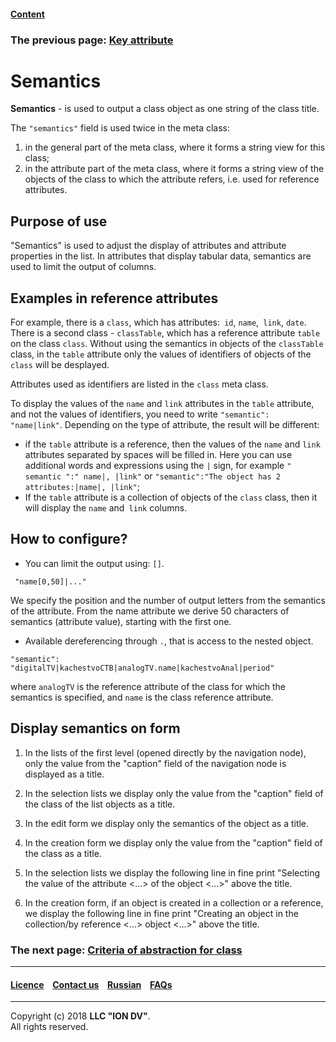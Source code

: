 #### [Content](/docs/en/index.md)

### The previous page: [Key attribute](/docs/en/2_system_description/metadata_structure/meta_class/key.md)

# Semantics
 
**Semantics** - is used to output a class object as one string of the class title.

The `"semantics"` field is used twice in the meta class:

1. in the general part of the meta class, where it forms a string view for this class;
2. in the attribute part of the meta class, where it forms a string view of the objects of the class to which the attribute refers, i.e. used for reference attributes.

## Purpose of use

"Semantics" is used to adjust the display of attributes and attribute properties in the list. In attributes that display tabular data, semantics are used to limit the output of columns.

## Examples in reference attributes

For example, there is a `class`, which has attributes:` id`, `name`,` link`, `date`. There is a second class - `classTable`, which has a reference attribute `table` on the class `class`.
Without using the semantics in objects of the `classTable` class, in the `table` attribute only the values of identifiers of objects of the `class` will be desplayed. 

Attributes used as identifiers are listed in the `class` meta class.

To display the values of the `name` and `link` attributes in the `table` attribute, and not the values of identifiers, you need to write `"semantic": "name|link"`. Depending on the type of attribute, the result will be different:

* if the `table` attribute is a reference, then the values of the `name` and `link` attributes separated by spaces will be filled in.
Here you can use additional words and expressions using the `|` sign, for example `" semantic ":" name|, |link"` or `"semantic":"The object has 2 attributes:|name|, |link"`;
* If the `table` attribute is a collection of objects of the `class` class, then it will display the `name` and` link` columns.

## How to configure? 

* You can limit the output using: `[]`. 
```
 "name[0,50]|..."
```
   We specify the position and the number of output letters from the semantics of the attribute. From the name attribute we derive 50 characters of semantics (attribute value), starting with the first one.
   
* Available dereferencing through `.`, that is access to the nested object.

```
"semantic": "digitalTV|kachestvoCTB|analogTV.name|kachestvoAnal|period"
```
   where `analogTV` is the reference attribute of the class for which the semantics is specified, and `name` is the class reference attribute.

## Display semantics on form

1. In the lists of the first level (opened directly by the navigation node), only the value from the "caption" field of the navigation node is displayed as a title.

2. In the selection lists we display only the value from the "caption" field of the class of the list objects as a title.

3. In the edit form we display only the semantics of the object as a title.

4. In the creation form we display only the value from the "caption" field of the class as a title.

5. In the selection lists we display the following line in fine print "Selecting the value of the attribute <...> of the object <...>" above the title.

6. In the creation form, if an object is created in a collection or a reference, we display the following line in fine print "Creating an object in the collection/by reference <...> object <...>" above the title. 

### The next page: [Criteria of abstraction for class](/docs/en/2_system_description/metadata_structure/meta_class/abstract.md)
--------------------------------------------------------------------------  


 #### [Licence](/LICENCE.md) &ensp;  [Contact us](https://iondv.ru/index.html) &ensp;  [Russian](/docs/ru/2_system_description/metadata_structure/meta_class/semantic.md) &ensp; [FAQs](/faqs.md)          



--------------------------------------------------------------------------  


Copyright (c) 2018 **LLC "ION DV"**.  
All rights reserved.    